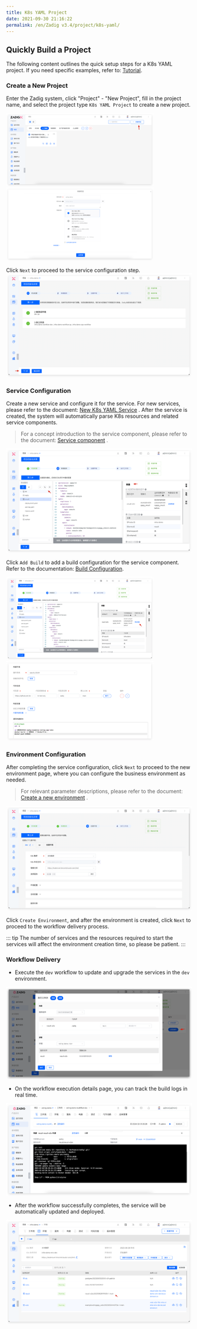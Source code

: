 ```yaml
---
title: K8s YAML Project
date: 2021-09-30 21:16:22
permalink: /en/Zadig v3.4/project/k8s-yaml/
---
```


## Quickly Build a Project

The following content outlines the quick setup steps for a K8s YAML project. If you need specific examples, refer to: [Tutorial](https://www.koderover.com/tutorials-detail/codelabs/GitHub/index.html?index=..%2F..index#0).

### Create a New Project

Enter the Zadig system, click "Project" - "New Project", fill in the project name, and select the project type `K8s YAML Project` to create a new project.

<img src="../../../_images/create_project_entrance.png" width="400">
<img src="../../../_images/k8s_voting_onboarding_1_310.png" width="400">

Click `Next` to proceed to the service configuration step.
![Create a project](../../../_images/helm_chart_sample_onboarding_2_0.png)

### Service Configuration
Create a new service and configure it for the service. For new services, please refer to the document: [New K8s YAML Service](/en/Zadig%20v3.4/project/service/k8s/#create-a-new-service) . After the service is created, the system will automatically parse K8s resources and related service components.

> For a concept introduction to the service component, please refer to the document: [Service component](/en/Zadig%20v3.4/env/overview/#what-is-a-service-component) .

![Service Configuration](../../../_images/k8s_voting_onboarding_2.png)

Click `Add Build` to add a build configuration for the service component. Refer to the documentation: [Build Configuration](/en/Zadig%20v3.4/project/build/).

<img src="../../../_images/k8s_voting_onboarding_build_config_0.png" width="400">
<img src="../../../_images/k8s_voting_onboarding_build_config.png" width="400">

### Environment Configuration

After completing the service configuration, click `Next` to proceed to the new environment page, where you can configure the business environment as needed.

> For relevant parameter descriptions, please refer to the document: [Create a new environment](/en/Zadig%20v3.4/project/env/k8s/#create-a-new-environment) .

![Join the Environment](../../../_images/k8s_voting_onboarding_3.png)

Click `Create Environment`, and after the environment is created, click `Next` to proceed to the workflow delivery process.

::: tip
The number of services and the resources required to start the services will affect the environment creation time, so please be patient.
:::

### Workflow Delivery

- Execute the `dev` workflow to update and upgrade the services in the `dev` environment.

![Workflow Delivery](../../../_images/k8s_voting_onboarding_4_220.png)

- On the workflow execution details page, you can track the build logs in real time.

![Workflow Delivery](../../../_images/k8s_voting_run_pipeline_220.png)

- After the workflow successfully completes, the service will be automatically updated and deployed.

![Workflow Delivery](../../../_images/k8s_voting_show_updated_env.png)